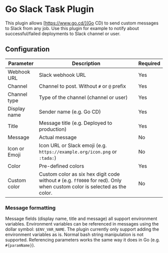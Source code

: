 Go Slack Task Plugin
====================

This plugin allows [https://www.go.cd/](Go CD) to send custom messages to Slack
from any job. Use this plugin for example to notify about successful/failed deployments
to Slack channel or user.

Configuration
-------------

|Parameter|Description|Required|
|---------|-----------|--------|
|Webhook URL|Slack webhook URL|Yes|
|Channel|Channel to post. Without `#` or `@` prefix|Yes|
|Channel type|Type of the channel (channel or user)|Yes|
|Display name|Sender name (e.g. Go CD)|Yes|
|Title|Message title (e.g. Deployed to production)|Yes|
|Message|Actual message|No|
|Icon or Emoji|Icon URL or Slack emoji (e.g. `https://example.org/icon.png` or `:tada:`)|No|
|Color|Pre-defined colors|Yes|
|Custom color|Custom color as six hex digit code without `#` (e.g. `ff0000` for red). Only when custom color is selected as the color.|No|

### Message formatting

Message fields (display name, title and message) all support environment variables.
Environment variables can be referenced in messages using the dollar symbol: `$ENV_VAR_NAME`.
The plugin currently only support adding the environment variables as is.
Normal bash string manipulation is not supported. Referencing parameters works the
same way it does in Go (e.g. `#{paramName}`).
